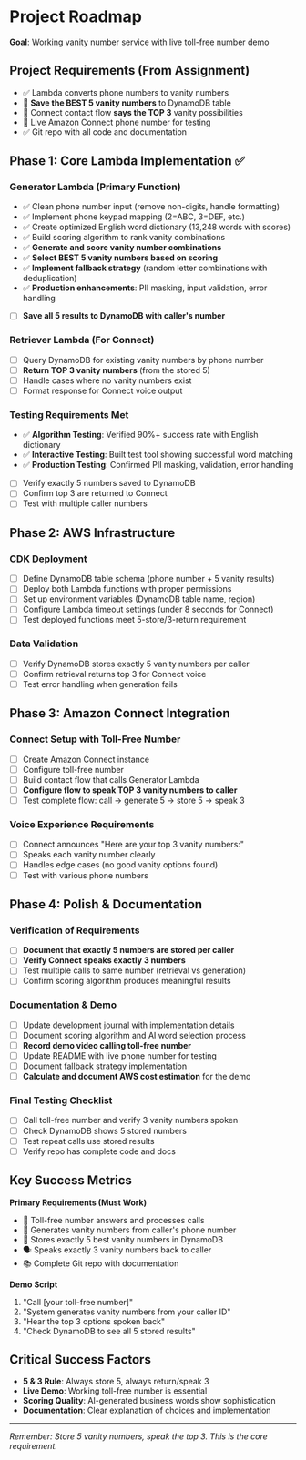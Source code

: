 # Project Roadmap

**Goal**: Working vanity number service with live toll-free number demo

## Project Requirements (From Assignment)
- ✅ Lambda converts phone numbers to vanity numbers
- 🔄 **Save the BEST 5 vanity numbers** to DynamoDB table
- 🔄 Connect contact flow **says the TOP 3** vanity possibilities
- 🔄 Live Amazon Connect phone number for testing
- ✅ Git repo with all code and documentation

## Phase 1: Core Lambda Implementation ✅

### Generator Lambda (Primary Function)
- ✅ Clean phone number input (remove non-digits, handle formatting)
- ✅ Implement phone keypad mapping (2=ABC, 3=DEF, etc.)
- ✅ Create optimized English word dictionary (13,248 words with scores)
- ✅ Build scoring algorithm to rank vanity combinations
- ✅ **Generate and score vanity number combinations**
- ✅ **Select BEST 5 vanity numbers based on scoring**
- ✅ **Implement fallback strategy** (random letter combinations with deduplication)
- ✅ **Production enhancements**: PII masking, input validation, error handling
- [ ] **Save all 5 results to DynamoDB with caller's number**

### Retriever Lambda (For Connect)
- [ ] Query DynamoDB for existing vanity numbers by phone number
- [ ] **Return TOP 3 vanity numbers** (from the stored 5)
- [ ] Handle cases where no vanity numbers exist
- [ ] Format response for Connect voice output

### Testing Requirements Met
- ✅ **Algorithm Testing**: Verified 90%+ success rate with English dictionary
- ✅ **Interactive Testing**: Built test tool showing successful word matching
- ✅ **Production Testing**: Confirmed PII masking, validation, error handling
- [ ] Verify exactly 5 numbers saved to DynamoDB
- [ ] Confirm top 3 are returned to Connect
- [ ] Test with multiple caller numbers

## Phase 2: AWS Infrastructure

### CDK Deployment
- [ ] Define DynamoDB table schema (phone number + 5 vanity results)
- [ ] Deploy both Lambda functions with proper permissions
- [ ] Set up environment variables (DynamoDB table name, region)
- [ ] Configure Lambda timeout settings (under 8 seconds for Connect)
- [ ] Test deployed functions meet 5-store/3-return requirement

### Data Validation
- [ ] Verify DynamoDB stores exactly 5 vanity numbers per caller
- [ ] Confirm retrieval returns top 3 for Connect voice
- [ ] Test error handling when generation fails

## Phase 3: Amazon Connect Integration

### Connect Setup with Toll-Free Number
- [ ] Create Amazon Connect instance
- [ ] Configure toll-free number
- [ ] Build contact flow that calls Generator Lambda
- [ ] **Configure flow to speak TOP 3 vanity numbers to caller**
- [ ] Test complete flow: call → generate 5 → store 5 → speak 3

### Voice Experience Requirements
- [ ] Connect announces "Here are your top 3 vanity numbers:"
- [ ] Speaks each vanity number clearly
- [ ] Handles edge cases (no good vanity options found)
- [ ] Test with various phone numbers

## Phase 4: Polish & Documentation

### Verification of Requirements
- [ ] **Document that exactly 5 numbers are stored per caller**
- [ ] **Verify Connect speaks exactly 3 numbers**
- [ ] Test multiple calls to same number (retrieval vs generation)
- [ ] Confirm scoring algorithm produces meaningful results

### Documentation & Demo
- [ ] Update development journal with implementation details
- [ ] Document scoring algorithm and AI word selection process
- [ ] **Record demo video calling toll-free number**
- [ ] Update README with live phone number for testing
- [ ] Document fallback strategy implementation
- [ ] **Calculate and document AWS cost estimation** for the demo

### Final Testing Checklist
- [ ] Call toll-free number and verify 3 vanity numbers spoken
- [ ] Check DynamoDB shows 5 stored numbers
- [ ] Test repeat calls use stored results
- [ ] Verify repo has complete code and docs

## Key Success Metrics

**Primary Requirements (Must Work)**
- 📱 Toll-free number answers and processes calls
- 🔢 Generates vanity numbers from caller's phone number
- 💾 Stores exactly 5 best vanity numbers in DynamoDB
- 🗣️ Speaks exactly 3 vanity numbers back to caller
- 📚 Complete Git repo with documentation

**Demo Script**
1. "Call [your toll-free number]"
2. "System generates vanity numbers from your caller ID"
3. "Hear the top 3 options spoken back"
4. "Check DynamoDB to see all 5 stored results"

## Critical Success Factors

- **5 & 3 Rule**: Always store 5, always return/speak 3
- **Live Demo**: Working toll-free number is essential
- **Scoring Quality**: AI-generated business words show sophistication
- **Documentation**: Clear explanation of choices and implementation

---

*Remember: Store 5 vanity numbers, speak the top 3. This is the core requirement.*